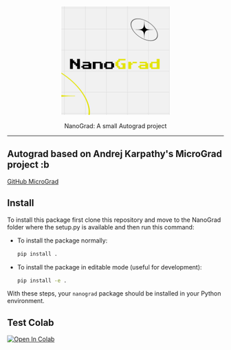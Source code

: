 <div align="center">

<picture>
  <img alt="NanoGradLogo" src="NanoGrad.png" width="50%" height="50%">
</picture>

NanoGrad: A small Autograd project

</div>

---

## Autograd based on Andrej Karpathy's MicroGrad project :b
[GitHub MicroGrad](https://github.com/karpathy/micrograd)

## Install

To install this package first clone this repository and move to the NanoGrad folder where the setup.py is available and then run this command:

   - To install the package normally:
     ```bash
     pip install .
     ```
   - To install the package in editable mode (useful for development):
     ```bash
     pip install -e .
     ```

With these steps, your `nanograd` package should be installed in your Python environment.

## Test Colab
[![Open In Colab](https://colab.research.google.com/assets/colab-badge.svg)](https://colab.research.google.com/drive/1DbOFuh5cDcPpdvL2Tqe6UemvU09FcDMo?usp=sharing)
